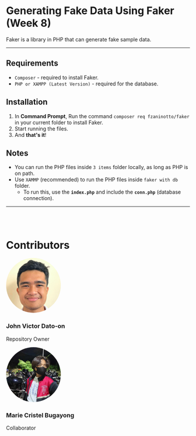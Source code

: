 # Generating Fake Data Using Faker (Week 8)

Faker is a library in PHP that can generate fake sample data.
***

## Requirements
- `Composer` - required to install Faker.
- `PHP or XAMPP (Latest Version)` - required for the database.

## Installation
1. In **Command Prompt**, Run the command `composer req fzaninotto/faker` in your current folder to install Faker.
2. Start running the files. 
3. And **that's it**!

## Notes
- You can run the PHP files inside `3 items` folder locally, as long as PHP is on path.
- Use `XAMMP` (recommended) to run the PHP files inside `faker with db` folder. 
    - To run this, use the **`index.php`** and include the **`conn.php`** (database connection).

***

<br>
<br>

# Contributors

<img src="img/johnvictor.png" alt="John Victor" style="border-radius:50%;" width="150"> 

### John Victor Dato-on 
Repository Owner

<img src="img/cristel.jpg" alt="Marie Cristel" style="border-radius:50%;" width="150"> 

### Marie Cristel Bugayong
Collaborator
